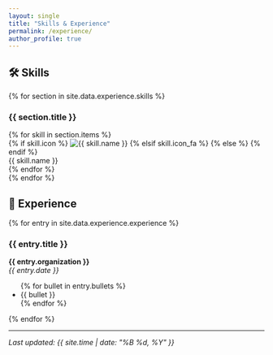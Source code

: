```yaml
---
layout: single
title: "Skills & Experience"
permalink: /experience/
author_profile: true
---
```


## 🛠️ Skills

{% for section in site.data.experience.skills %}
<h3 id="{{ section.title | slugify }}">{{ section.title }}</h3>
<div class="grid">
    {% for skill in section.items %}
    <div class="card">
        {% if skill.icon %}
        <img src="https://cdn.simpleicons.org/{{ skill.icon }}/black" title="{{ skill.name }}" alt="{{ skill.name }}" />
        {% elsif skill.icon_fa %}
        <i class="fa-fw {{ skill.icon_fa }}" title="{{ skill.name }}"></i>
        {% else %}
        <i class="fas fa-fw fa-code" title="{{ skill.name }}"></i>
        {% endif %}
        <div class="card-title">{{ skill.name }}</div>
    </div>
    {% endfor %}
</div>
{% endfor %}

## 💼 Experience

{% for entry in site.data.experience.experience %}

### {{ entry.title }}

**{{ entry.organization }}**  
*{{ entry.date }}*

<ul>
    {% for bullet in entry.bullets %}
    <li>{{ bullet }}</li>
    {% endfor %}
</ul>
{% endfor %}

---

*Last updated: {{ site.time | date: "%B %d, %Y" }}*
